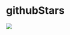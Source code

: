 # githubStars

<p
<img src={./assets/Screenshot_1584373684.png} />
<img src={./assets/Screenshot_1584373689.png} />
</p>
